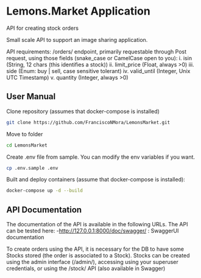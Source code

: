 # Lemons.Market Application

API for creating stock orders

Small scale API to support an image sharing application.

API requirements:
  /orders/ endpoint, primarily requestable through Post request, using those fields (snake_case or CamelCase open to you):
    i. isin (String, 12 chars (this identifies a stock))
    ii. limit_price (Float, always >0)
    iii. side (Enum: buy | sell, case sensitive tolerant)
    iv. valid_until (Integer, Unix UTC Timestamp)
    v. quantity (Integer, always >0)

## User Manual

Clone repository (assumes that docker-compose is installed)
```bash
git clone https://github.com/FranciscoNMora/LemonsMarket.git
```

Move to folder
```bash
cd LemonsMarket
```

Create .env file from sample. You can modify the env variables if you want.
```bash
cp .env.sample .env
```

Built and deploy containers (assume that docker-compose is installed):
```bash
docker-compose up -d --build
```


## API Documentation
The documentation of the API is available in the following URLs. The API can be tested here:
-http://127.0.0.1:8000/doc/swagger/ : SwaggerUI documentation

To create orders using the API, it is necessary for the DB to have some Stocks stored (the order is associated to a Stock).
Stocks can be created using the admin interface (/admin/), accessing using your superuser credentials, or using the
/stock/ API (also available in Swagger)